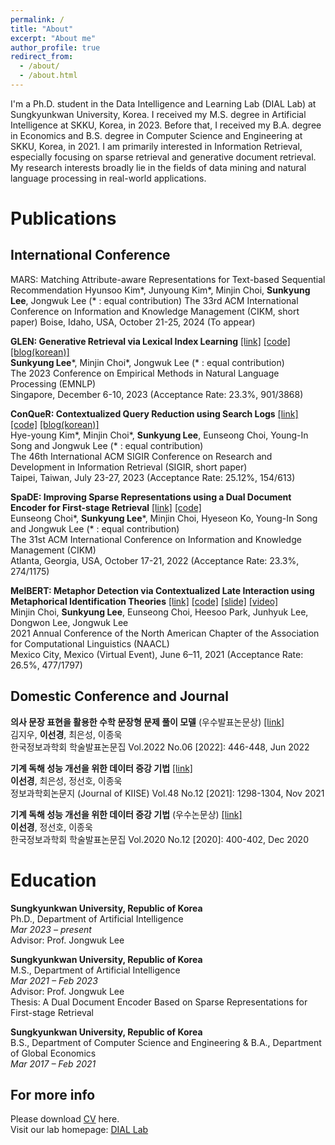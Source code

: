 ```yaml
---
permalink: /
title: "About"
excerpt: "About me"
author_profile: true
redirect_from: 
  - /about/
  - /about.html
---
```

I'm a Ph.D. student in the Data Intelligence and Learning Lab (DIAL Lab) at Sungkyunkwan University, Korea. I received my M.S. degree in Artificial Intelligence at SKKU, Korea, in 2023. Before that, I received my B.A. degree in Economics and B.S. degree in Computer Science and Engineering at SKKU, Korea, in 2021. I am primarily interested in Information Retrieval, especially focusing on sparse retrieval and generative document retrieval. My research interests broadly lie in the fields of data mining and natural language processing in real-world applications.

Publications
======

International Conference
------
MARS: Matching Attribute-aware Representations for Text-based Sequential Recommendation
Hyunsoo Kim*, Junyoung Kim*, Minjin Choi, **Sunkyung Lee**, Jongwuk Lee (* : equal contribution)
The 33rd ACM International Conference on Information and Knowledge Management (CIKM, short paper)
Boise, Idaho, USA, October 21-25, 2024 (To appear)

**GLEN: Generative Retrieval via Lexical Index Learning** [[link]](https://arxiv.org/abs/2311.03057) [[code]](https://github.com/skleee/GLEN) [[blog(korean)]](https://dial.skku.edu/blog/2023_glen)   
**Sunkyung Lee**\*, Minjin Choi\*, Jongwuk Lee (* : equal contribution)  
The 2023 Conference on Empirical Methods in Natural Language Processing (EMNLP)  
Singapore, December 6-10, 2023 (Acceptance Rate: 23.3%, 901/3868)


**ConQueR: Contextualized Query Reduction using Search Logs** [[link]](https://arxiv.org/abs/2305.12662) [[code]](https://github.com/eunseongc/SpaDE) [[blog(korean)]](https://dial.skku.edu/blog/2023_conquer)    
Hye-young Kim\*, Minjin Choi\*, **Sunkyung Lee**, Eunseong Choi, Young-In Song and Jongwuk Lee (* : equal contribution)  
The 46th International ACM SIGIR Conference on Research and Development in Information Retrieval (SIGIR, short paper)  
Taipei, Taiwan, July 23-27, 2023 (Acceptance Rate: 25.12%, 154/613)  


**SpaDE: Improving Sparse Representations using a Dual Document Encoder for First-stage Retrieval** [[link]](https://dl.acm.org/doi/abs/10.1145/3511808.3557456) [[code]](https://github.com/eunseongc/SpaDE)  
Eunseong Choi\*, **Sunkyung Lee**\*, Minjin Choi, Hyeseon Ko, Young-In Song and Jongwuk Lee (* : equal contribution)  
The 31st ACM International Conference on Information and Knowledge Management (CIKM)  
Atlanta, Georgia, USA, October 17-21, 2022 (Acceptance Rate: 23.3%, 274/1175) 


**MelBERT: Metaphor Detection via Contextualized Late Interaction using Metaphorical Identification Theories** [[link]](https://www.aclweb.org/anthology/2021.naacl-main.141/) [[code]](https://github.com/jin530/MelBERT) [[slide]](https://www.slideshare.net/SKLEE36/melbert-metaphor-detection-via-contextualized-late-interaction-using-metaphorical-identification-theories-naacl-2021) [[video]](https://youtu.be/o-t48l-m8Gs)  
Minjin Choi, **Sunkyung Lee**, Eunseong Choi, Heesoo Park, Junhyuk Lee, Dongwon Lee, Jongwuk Lee  
2021 Annual Conference of the North American Chapter of the Association for Computational Linguistics (NAACL)  
Mexico City, Mexico (Virtual Event), June 6–11, 2021 (Acceptance Rate: 26.5%, 477/1797)  


Domestic Conference and Journal
------

**의사 문장 표현을 활용한 수학 문장형 문제 풀이 모델** (우수발표논문상) [[link]](https://www.dbpia.co.kr/journal/articleDetail?nodeId=NODE11113362)  
김지우, **이선경**, 최은성, 이종욱  
한국정보과학회 학술발표논문집 Vol.2022 No.06 [2022]: 446-448, Jun 2022  

**기계 독해 성능 개선을 위한 데이터 증강 기법** [[link]](https://www.dbpia.co.kr/journal/articleDetail?nodeId=NODE10673780)  
**이선경**, 최은성, 정선호, 이종욱  
정보과학회논문지 (Journal of KIISE) Vol.48 No.12 [2021]: 1298-1304, Nov 2021  

**기계 독해 성능 개선을 위한 데이터 증강 기법** (우수논문상) [[link]](https://www.dbpia.co.kr/journal/articleDetail?nodeId=NODE10529658)  
**이선경**, 정선호, 이종욱  
한국정보과학회 학술발표논문집 Vol.2020 No.12 [2020]: 400-402, Dec 2020  

Education
======
**Sungkyunkwan University, Republic of Korea**  
Ph.D., Department of Artificial Intelligence  
*Mar 2023 – present*  
Advisor: Prof. Jongwuk Lee

**Sungkyunkwan University, Republic of Korea**  
M.S., Department of Artificial Intelligence   
*Mar 2021 – Feb 2023*  
Advisor: Prof. Jongwuk Lee  
Thesis: A Dual Document Encoder Based on Sparse Representations for First-stage Retrieval  

**Sungkyunkwan University, Republic of Korea**  
B.S., Department of Computer Science and Engineering & B.A., Department of Global Economics   
*Mar 2017 – Feb 2021*


For more info
------
Please download [CV](http://skleee.github.io/files/CV.pdf) here.  
Visit our lab homepage: [DIAL Lab](https://dial.skku.edu/members/sunkyung_lee)